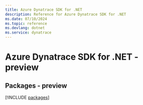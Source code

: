 ```yaml
---
title: Azure Dynatrace SDK for .NET
description: Reference for Azure Dynatrace SDK for .NET
ms.date: 07/10/2024
ms.topic: reference
ms.devlang: dotnet
ms.service: dynatrace
---
```

# Azure Dynatrace SDK for .NET - preview
## Packages - preview
[!INCLUDE [packages](dynatrace-index.md)]